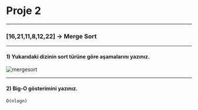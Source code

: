 # Proje 2

---

### [16,21,11,8,12,22] -> Merge Sort

---

#### 1) Yukarıdaki dizinin sort türüne göre aşamalarını yazınız.

![mergesort](https://user-images.githubusercontent.com/116072010/204096958-e99a9b6f-eab6-40c2-86be-1c3700ca257f.jpg)

---

#### 2) Big-O gösterimini yazınız.

`O(nlogn)`
